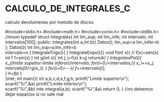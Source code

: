 # CALCULO_DE_INTEGRALES_C
calculo devolumenes por metodo de discos



#include<stdio.h>
#include<math.h>
#include<conio.h>
#include<stdlib.h>
//enum 
typedef struct integrales{
	int lim_sup;
	int lim_infe;
	int intervalo;
	int intervalos[100];
	public:
		integrales(int a,int b){
			Datos();
            lim_sup=a
            lim_infer=b
		};
	Datos(){
		int lim_sup=a;lim_infe=b	
		intervalo=n
	}
	IntegraleTrigo(){
	}
	IntegraleExpo(){}
	void f(int x){
		// f(x)=sen(x)
		int f
		f=sin(x)
	}
	int g(int x){
		int j;
		j=f(x)
		k=j*j
		return(k)
	}
	IntegralesPol(){
        x_j(limite supetior-limite inferor)/intervalo;
		for(i=0;i<intervalos;){
			x_i+=x_j;
			intervalo[0]=g(x_i);
		}
		for(i=0;i---){
			f+=intervalo[i];	
		}
		h=f*pi
	}	
}inte;
int main(){
	int a,b,c,d,e,f,g,h;
	printf("Limite superior\n");
	scanf("%i",&a)
	printf("Limite inferior\n");	
	scanf("%i",&b)
	inte integral(a,b);
	scanf("%i",&a)
	return 0;
}
//no debemos dejar espacios si no sale mal



